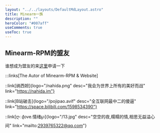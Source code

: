 ```yaml
---
layout: "../../layouts/DefaultMdLayout.astro"
title: Minearm一族
description: ""
heroColor: "#007aff"
useComments: true
useToc: true
---
```


## Minearm-RPM的盟友

谁想成为盟友的来[这里](https://github.com/Minearm-RPM/minearm/issues/3)申请一下

:::links[The Autor of Minearm-RPM & Website]

::link[纳西妲]{logo="/nahida.png" desc="我会为世界上所有的美好而战" link="https://nahida.im"}

::link[B站破击]{logo="/pojipao.avif" desc="全互联网最中二的傻逼" link="https://space.bilibili.com/1598534390"}

::link[ღꦿlove.情绪℘]{logo="/13.jpg" desc="空空的夜,糯糯的情,相思无益溢心间" link="mailto:2939765322@qq.com"}